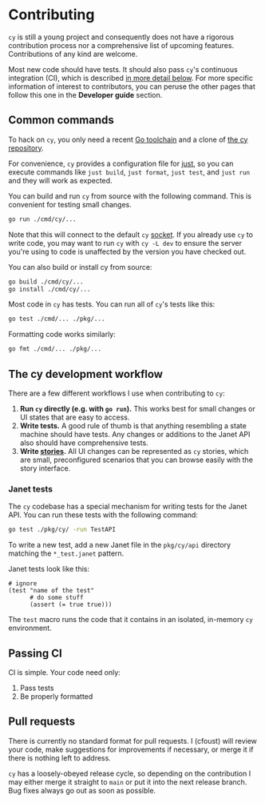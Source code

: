 # Contributing

`cy` is still a young project and consequently does not have a rigorous contribution process nor a comprehensive list of upcoming features. Contributions of any kind are welcome.

Most new code should have tests. It should also pass `cy`'s continuous integration (CI), which is described [in more detail below](/contributing.md#passing-ci). For more specific information of interest to contributors, you can peruse the other pages that follow this one in the **Developer guide** section.

## Common commands

To hack on `cy`, you only need a recent [Go toolchain](https://go.dev/doc/install) and a clone of [the cy repository](https://github.com/cfoust/cy).

For convenience, `cy` provides a configuration file for [just](https://github.com/casey/just), so you can execute commands like `just build`, `just format`, `just test`, and `just run` and they will work as expected.

You can build and run `cy` from source with the following command. This is convenient for testing small changes.

```bash
go run ./cmd/cy/...
```

Note that this will connect to the default `cy` [socket](/cli.md#the---socket-name-flag). If you already use `cy` to write code, you may want to run `cy` with `cy -L dev` to ensure the server you're using to code is unaffected by the version you have checked out.

You can also build or install cy from source:

```bash
go build ./cmd/cy/...
go install ./cmd/cy/...
```

Most code in `cy` has tests. You can run all of `cy`'s tests like this:

```bash
go test ./cmd/... ./pkg/...
```

Formatting code works similarly:

```bash
go fmt ./cmd/... ./pkg/...
```

## The cy development workflow

There are a few different workflows I use when contributing to `cy`:

1. **Run `cy` directly (e.g. with `go run`).** This works best for small changes or UI states that are easy to access.
2. **Write tests.** A good rule of thumb is that anything resembling a state machine should have tests. Any changes or additions to the Janet API also should have comprehensive tests.
3. **Write [stories](/stories.md).** All UI changes can be represented as `cy` stories, which are small, preconfigured scenarios that you can browse easily with the story interface.

### Janet tests

The `cy` codebase has a special mechanism for writing tests for the Janet API. You can run these tests with the following command:

```bash
go test ./pkg/cy/ -run TestAPI
```

To write a new test, add a new Janet file in the `pkg/cy/api` directory matching the `*_test.janet` pattern.

Janet tests look like this:

```janet
# ignore
(test "name of the test"
      # do some stuff
      (assert (= true true)))
```

The `test` macro runs the code that it contains in an isolated, in-memory `cy` environment.

## Passing CI

CI is simple. Your code need only:

1. Pass tests
2. Be properly formatted

## Pull requests

There is currently no standard format for pull requests. I (cfoust) will review your code, make suggestions for improvements if necessary, or merge it if there is nothing left to address.

`cy` has a loosely-obeyed release cycle, so depending on the contribution I may either merge it straight to `main` or put it into the next release branch. Bug fixes always go out as soon as possible.
